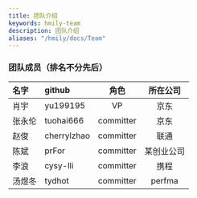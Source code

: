 ```yaml
---
title: 团队介绍
keywords: hmily-team
description: 团队介绍
aliases: "/hmily/docs/Team"
---
```


### 团队成员（排名不分先后）

|名字                      | github  |  角色   | 所在公司  |
|:------------------------ |:----- |:-------: |:-------:|
|肖宇                |yu199195 |  VP   | 京东     |
|张永伦                |tuohai666 |  committer   | 京东     |
|赵俊                |cherrylzhao |  committer   | 联通     |
|陈斌                |prFor |  committer   | 某创业公司     |
|李浪               |cysy-lli |  committer   | 携程     |
|汤煜冬               |tydhot |  committer   | perfma     |